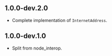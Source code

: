 ## 1.0.0-dev.2.0

- Complete implementation of `InternetAddress`.

## 1.0.0-dev.1.0

- Split from node_interop.
